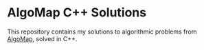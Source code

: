 # AlgoMap C++ Solutions

This repository contains my solutions to algorithmic problems from [AlgoMap](https://algomap.io/list), solved in C++.
